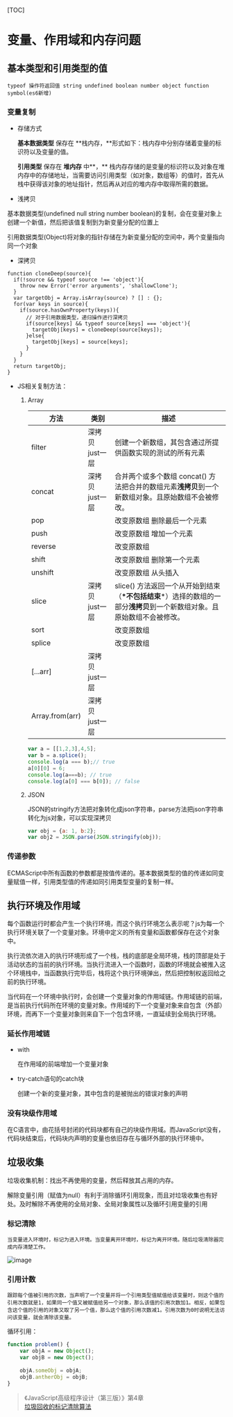[TOC]

# 变量、作用域和内存问题



## 基本类型和引用类型的值

```
typeof 操作符返回值 string undefined boolean number object function symbol(es6新增)
```



### 变量复制

- 存储方式

  **基本数据类型** 保存在 **栈内存，**形式如下：栈内存中分别存储着变量的标识符以及变量的值。 

  **引用类型** 保存在 **堆内存** 中**，** 栈内存存储的是变量的标识符以及对象在堆内存中的存储地址，当需要访问引用类型（如对象，数组等）的值时，首先从栈中获得该对象的地址指针，然后再从对应的堆内存中取得所需的数据。 

- 浅拷贝

基本数据类型(undefined null string number boolean)的复制，会在变量对象上创建一个新值，然后把该值复制到为新变量分配的位置上

引用数据类型(Object)将对象的指针存储在为新变量分配的空间中，两个变量指向同一个对象

- 深拷贝

```
function cloneDeep(source){    
  if(!source && typeof source !== 'object'){      
    throw new Error('error arguments', 'shallowClone');    
  }    
  var targetObj = Array.isArray(source) ? [] : {};    
  for(var keys in source){       
    if(source.hasOwnProperty(keys)){  
      // 对于引用数据类型，递归操作进行深拷贝  
      if(source[keys] && typeof source[keys] === 'object'){  
        targetObj[keys] = cloneDeep(source[keys]);        
      }else{            
        targetObj[keys] = source[keys];         
      }       
    }    
  }    
  return targetObj; 
}
```

- JS相关复制方法：

  1. Array

     | 方法            | 类别            | 描述                                                         |
     | --------------- | --------------- | ------------------------------------------------------------ |
     | filter          | 深拷贝 just一层 | 创建一个新数组，其包含通过所提供函数实现的测试的所有元素     |
     | concat          | 深拷贝 just一层 | 合并两个或多个数组 concat() 方法把合并的数组元素**浅拷贝**到一个新数组对象。且原始数组不会被修改。 |
     | pop             |                 | 改变原数组 删除最后一个元素                                  |
     | push            |                 | 改变原数组 增加一个元素                                      |
     | reverse         |                 | 改变原数组                                                   |
     | shift           |                 | 改变原数组 删除第一个元素                                    |
     | unshift         |                 | 改变原数组 从头插入                                          |
     | slice           | 深拷贝 just一层 | slice() 方法返回一个从开始到结束（**\*不包括结束***）选择的数组的一部分**浅拷贝**到一个新数组对象。且原始数组不会被修改。 |
     | sort            |                 | 改变原数组                                                   |
     | splice          |                 | 改变原数组                                                   |
     | [...arr]        | 深拷贝 just一层 |                                                              |
     | Array.from(arr) | 深拷贝 just一层 |                                                              |

     ```javascript
     var a = [[1,2,3],4,5];
     var b = a.splice();
     console.log(a === b);// true
     a[0][0] = 6;
     console.log(a===b); // true
     console.log(a[0] === b[0]); // false
     ```

  2. JSON

     JSON的stringify方法把对象转化成json字符串，parse方法把json字符串转化为js对象，可以实现深拷贝

     ```javascript
     var obj = {a: 1, b:2};
     var obj2 = JSON.parse(JSON.stringify(obj));
     ```


### 传递参数

ECMAScript中所有函数的参数都是按值传递的。基本数据类型的值的传递如同变量赋值一样，引用类型值的传递如同引用类型变量的复制一样。



## 执行环境及作用域

每个函数运行时都会产生一个执行环境，而这个执行环境怎么表示呢？js为每一个执行环境关联了一个变量对象。环境中定义的所有变量和函数都保存在这个对象中。  

执行流依次进入的执行环境形成了一个栈，栈的底部是全局环境，栈的顶部是处于活动状态的当前的执行环境。当执行流进入一个函数时，函数的环境就会被推入这个环境栈中，当函数执行完毕后，栈将这个执行环境弹出，然后把控制权返回给之前的执行环境。

当代码在一个环境中执行时，会创建一个变量对象的作用域链。作用域链的前端，是当前执行代码所在环境的变量对象。作用域的下一个变量对象来自包含（外部）环境，而再下一个变量对象则来自下一个包含环境，一直延续到全局执行环境。

### 延长作用域链

- with

  在作用域的前端增加一个变量对象

- try-catch语句的catch块

  创建一个新的变量对象，其中包含的是被抛出的错误对象的声明

### 没有块级作用域

在C语言中，由花括号封闭的代码块都有自己的块级作用域。而JavaScript没有，代码块结束后，代码块内声明的变量也依旧存在与循环外部的执行环境中。

## 垃圾收集

垃圾收集机制：找出不再使用的变量，然后释放其占用的内存。

解除变量引用（赋值为null）有利于消除循环引用现象，而且对垃圾收集也有好处。及时解除不再使用的全局对象、全局对象属性以及循环引用变量的引用

### 标记清除

	当变量进入环境时，标记为进入环境。当变量离开环境时，标记为离开环境。随后垃圾清除器完成内存清楚工作。
![image](http://www.softwhy.com/data/attachment/portal/201704/10/130136v16uyge0d6naeodd.png)
### 引用计数

	跟踪每个值被引用的次数，当声明了一个变量并将一个引用类型值赋值给该变量时，则这个值的引用次数就是1，如果同一个值又被赋值给另一个对象，那么该值的引用次数加1。相反，如果包含这个值的引用的对象又取了另一个值，那么这个值的引用次数减1。引用次数为0时说明无法访问该变量，就会清除该变量。



循环引用：

```javascript
function problem() {
    var objA = new Object();
    var objB = new Object();
    
    objA.someObj = objA;
    objB.antherObj = objB;
}
```



> 《JavaScript高级程序设计（第三版）》第4章<br>
> [垃圾回收的标记清除算法](http://www.softwhy.com/article-6553-1.html)<br>